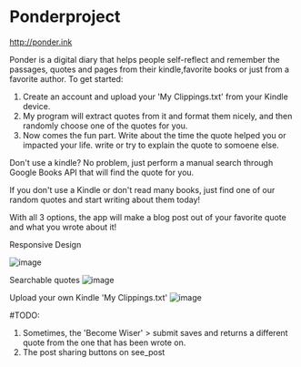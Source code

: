 # Ponderproject


http://ponder.ink

Ponder is a digital diary that helps people self-reflect and remember the passages, quotes and pages from their kindle,favorite books or just from a favorite author.
To get started:
1. Create an account and upload your 'My Clippings.txt' from your Kindle device.
2. My program will extract quotes from it and format them nicely, and then randomly choose one of the quotes for you.
3. Now comes the fun part. Write about the time the quote helped you or impacted your life. write or try to explain the quote to somoene else.

Don't use a kindle? No problem, just perform a manual search through Google Books API that will find the quote for you.

If you don't use a Kindle or don't read many books, just find one of our random quotes and start writing about them today!



With all 3 options, the app will make a blog post out of your favorite quote and what you wrote about it!




Responsive Design

![image](https://user-images.githubusercontent.com/122030667/237043999-9790b8db-31c3-45b8-987a-cbd83d8331c2.png)


Searchable quotes
![image](https://user-images.githubusercontent.com/122030667/237044219-a21b5766-14a5-47c2-aa57-3d70e48bf056.png)


Upload your own Kindle 'My Clippings.txt' 
![image](https://user-images.githubusercontent.com/122030667/237044395-a97f5523-3d1f-447f-9769-865a6378d1d3.png)



#TODO:

1. Sometimes, the 'Become Wiser' > submit saves and returns a different quote from the one that has been wrote on.
2. The post sharing buttons on see_post
